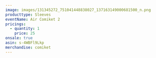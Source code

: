 ```yaml
---
image: images/131345272_751041448838027_137163149000681500_n.png
producttype: Sleeves
eventName: Air Comiket 2
pricings:
  - quantity: 1
    price: 25
onsale: true
asin: s-4WBFl9Lkp
merchandise: comiket
---
```

